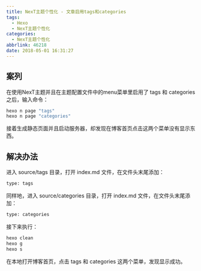 ```yaml
---
title: NexT主题个性化 - 文章启用tags和categories
tags:
  - Hexo
  - NexT主题个性化
categories:
  - NexT主题个性化
abbrlink: 46218
date: 2018-05-01 16:31:27
---
```

## 案列

在使用NexT主题并且在主题配置文件中的menu菜单里启用了 tags 和 categories 之后，输入命令：

```bash
hexo n page "tags"
hexo n page "categories"
```

接着生成静态页面并且启动服务器，却发现在博客首页点击这两个菜单没有显示东西。
<!-- more -->

## 解决办法

进入 source/tags 目录，打开 index.md 文件，在文件头末尾添加：

```html
type: tags
```

同样地，进入 source/categories 目录，打开 index.md 文件，在文件头末尾添加：

```html
type: categories
```

接下来执行：

```bash
hexo clean
hexo g
hexo s
```

在本地打开博客首页，点击 tags 和 categories 这两个菜单，发现显示成功。